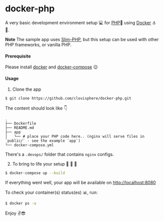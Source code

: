 # docker-php

A very basic development environment setup :computer: for [PHP](https://www.php.net/):elephant: using [Docker](https://www.docker.com/) :anchor: :ship:.

**Note** The sample app uses [Slim-PHP](http://www.slimframework.com/), but this setup can be used with other PHP frameworks, or vanilla PHP.

#### Prerequisite

Please install [docker](https://hub.docker.com/search?q=&type=edition&offering=community&sort=updated_at&order=desc) and [docker-compose](https://docs.docker.com/compose/install/) :wink:

#### Usage

1. Clone the app

```bash
$ git clone https://github.com/clovisphere/docker-php.git
```

The content should look like :point_down:

```console
.
├── Dockerfile
├── README.md
├── app
│   └── # place your PHP code here.. (nginx will serve files in `public/` - see the example `app`)
└── docker-compose.yml
```

There's a `.devops/` folder that contains `nginx` configs.

2. To bring to life your setup :stars: :sunrise: :rocket:

```bash
$ docker-compose up --build
```

If everything went well, your app will be available on [http://localhost:8080](http://localhost:8080)

To check your container(s) status(es) :bar_chart:, run:

```bash
$ docker ps -a
```

Enjoy :v::sunglasses:
